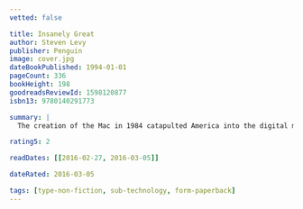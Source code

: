 ```yaml
---
vetted: false

title: Insanely Great
author: Steven Levy
publisher: Penguin
image: cover.jpg
dateBookPublished: 1994-01-01
pageCount: 336
bookHeight: 198
goodreadsReviewId: 1598120877
isbn13: 9780140291773

summary: |
  The creation of the Mac in 1984 catapulted America into the digital millennium, captured a fanatic cult audience, and transformed the computer industry into an unprecedented mix of technology, economics, and show business. Now veteran technology writer and Newsweek senior editor Steven Levy zooms in on the great machine and the fortunes of the unique company responsible for its evolution. Loaded with anecdote and insight, and peppered with sharp commentary, Insanely Great is the definitive book on the most important computer ever made. It is a must-have for anyone curious about how we got to the interactive age.

rating5: 2

readDates: [[2016-02-27, 2016-03-05]]

dateRated: 2016-03-05

tags: [type-non-fiction, sub-technology, form-paperback]
---
```

